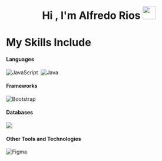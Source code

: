 <h1 align="center">Hi , I'm Alfredo Rios <img src="https://media.giphy.com/media/hvRJCLFzcasrR4ia7z/giphy.gif" width="35"></h1>

 # My Skills Include

<h4>Languages</h4>

![JavaScript](https://img.shields.io/badge/javascript-%23323330.svg?style=for-the-badge&logo=javascript&logoColor=%23F7DF1E)&nbsp;
![Java](https://img.shields.io/badge/java-%23ED8B00.svg?style=for-the-badge&logo=java&logoColor=white)&nbsp;

<h4>Frameworks</h4>

![Bootstrap](https://img.shields.io/badge/bootstrap-%23563D7C.svg?style=for-the-badge&logo=bootstrap&logoColor=white)&nbsp;

<h4> Databases </h4>

<img src="https://img.shields.io/badge/MySQL-00000F?style=for-the-badge&logo=mysql&logoColor=white">

<h4> Other Tools and Technologies </h4>

![Figma](https://img.shields.io/badge/figma-%23F24E1E.svg?style=for-the-badge&logo=figma&logoColor=white)&nbsp;
